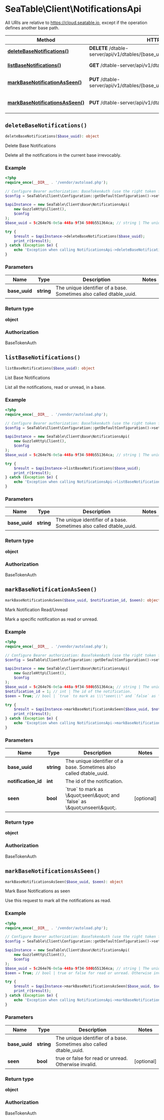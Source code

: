 # SeaTable\Client\NotificationsApi

All URIs are relative to https://cloud.seatable.io, except if the operation defines another base path.

| Method | HTTP request | Description |
| ------------- | ------------- | ------------- |
| [**deleteBaseNotifications()**](NotificationsApi.md#deleteBaseNotifications) | **DELETE** /dtable-server/api/v1/dtables/{base_uuid}/notifications/ | Delete Base Notifications |
| [**listBaseNotifications()**](NotificationsApi.md#listBaseNotifications) | **GET** /dtable-server/api/v1/dtables/{base_uuid}/notifications/ | List Base Notifications |
| [**markBaseNotificationAsSeen()**](NotificationsApi.md#markBaseNotificationAsSeen) | **PUT** /dtable-server/api/v1/dtables/{base_uuid}/notifications/{notification_id}/ | Mark Notification Read/Unread |
| [**markBaseNotificationsAsSeen()**](NotificationsApi.md#markBaseNotificationsAsSeen) | **PUT** /dtable-server/api/v1/dtables/{base_uuid}/notifications/ | Mark Base Notifications as seen |


## `deleteBaseNotifications()`

```php
deleteBaseNotifications($base_uuid): object
```

Delete Base Notifications

Delete all the notifications in the current base irrevocably.

### Example

```php
<?php
require_once(__DIR__ . '/vendor/autoload.php');

// Configure Bearer authorization: BaseTokenAuth (use the right token for your request)
$config = SeaTable\Client\Configuration::getDefaultConfiguration()->setAccessToken('YOUR_TOKEN');

$apiInstance = new SeaTable\Client\Base\NotificationsApi(
    new GuzzleHttp\Client(),
    $config
);
$base_uuid = 5c264e76-0e5a-448a-9f34-580b551364ca; // string | The unique identifier of a base. Sometimes also called dtable_uuid.

try {
    $result = $apiInstance->deleteBaseNotifications($base_uuid);
    print_r($result);
} catch (Exception $e) {
    echo 'Exception when calling NotificationsApi->deleteBaseNotifications: ', $e->getMessage(), PHP_EOL;
}
```

### Parameters

| Name | Type | Description  | Notes |
| ------------- | ------------- | ------------- | ------------- |
| **base_uuid** | **string**| The unique identifier of a base. Sometimes also called dtable_uuid. | |

### Return type

**object**

### Authorization

BaseTokenAuth




## `listBaseNotifications()`

```php
listBaseNotifications($base_uuid): object
```

List Base Notifications

List all the notifications, read or unread, in a base.

### Example

```php
<?php
require_once(__DIR__ . '/vendor/autoload.php');

// Configure Bearer authorization: BaseTokenAuth (use the right token for your request)
$config = SeaTable\Client\Configuration::getDefaultConfiguration()->setAccessToken('YOUR_TOKEN');

$apiInstance = new SeaTable\Client\Base\NotificationsApi(
    new GuzzleHttp\Client(),
    $config
);
$base_uuid = 5c264e76-0e5a-448a-9f34-580b551364ca; // string | The unique identifier of a base. Sometimes also called dtable_uuid.

try {
    $result = $apiInstance->listBaseNotifications($base_uuid);
    print_r($result);
} catch (Exception $e) {
    echo 'Exception when calling NotificationsApi->listBaseNotifications: ', $e->getMessage(), PHP_EOL;
}
```

### Parameters

| Name | Type | Description  | Notes |
| ------------- | ------------- | ------------- | ------------- |
| **base_uuid** | **string**| The unique identifier of a base. Sometimes also called dtable_uuid. | |

### Return type

**object**

### Authorization

BaseTokenAuth




## `markBaseNotificationAsSeen()`

```php
markBaseNotificationAsSeen($base_uuid, $notification_id, $seen): object
```

Mark Notification Read/Unread

Mark a specific notification as read or unread.

### Example

```php
<?php
require_once(__DIR__ . '/vendor/autoload.php');

// Configure Bearer authorization: BaseTokenAuth (use the right token for your request)
$config = SeaTable\Client\Configuration::getDefaultConfiguration()->setAccessToken('YOUR_TOKEN');

$apiInstance = new SeaTable\Client\Base\NotificationsApi(
    new GuzzleHttp\Client(),
    $config
);
$base_uuid = 5c264e76-0e5a-448a-9f34-580b551364ca; // string | The unique identifier of a base. Sometimes also called dtable_uuid.
$notification_id = 1; // int | The id of the notification.
$seen = True; // bool | `true` to mark as \\\"seen\\\" and `false` as \\\"unseen\\\".

try {
    $result = $apiInstance->markBaseNotificationAsSeen($base_uuid, $notification_id, $seen);
    print_r($result);
} catch (Exception $e) {
    echo 'Exception when calling NotificationsApi->markBaseNotificationAsSeen: ', $e->getMessage(), PHP_EOL;
}
```

### Parameters

| Name | Type | Description  | Notes |
| ------------- | ------------- | ------------- | ------------- |
| **base_uuid** | **string**| The unique identifier of a base. Sometimes also called dtable_uuid. | |
| **notification_id** | **int**| The id of the notification. | |
| **seen** | **bool**| &#x60;true&#x60; to mark as \\\&quot;seen\\\&quot; and &#x60;false&#x60; as \\\&quot;unseen\\\&quot;. | [optional] |

### Return type

**object**

### Authorization

BaseTokenAuth




## `markBaseNotificationsAsSeen()`

```php
markBaseNotificationsAsSeen($base_uuid, $seen): object
```

Mark Base Notifications as seen

Use this request to mark all the notifications as read.

### Example

```php
<?php
require_once(__DIR__ . '/vendor/autoload.php');

// Configure Bearer authorization: BaseTokenAuth (use the right token for your request)
$config = SeaTable\Client\Configuration::getDefaultConfiguration()->setAccessToken('YOUR_TOKEN');

$apiInstance = new SeaTable\Client\Base\NotificationsApi(
    new GuzzleHttp\Client(),
    $config
);
$base_uuid = 5c264e76-0e5a-448a-9f34-580b551364ca; // string | The unique identifier of a base. Sometimes also called dtable_uuid.
$seen = True; // bool | true or false for read or unread. Otherwise invalid.

try {
    $result = $apiInstance->markBaseNotificationsAsSeen($base_uuid, $seen);
    print_r($result);
} catch (Exception $e) {
    echo 'Exception when calling NotificationsApi->markBaseNotificationsAsSeen: ', $e->getMessage(), PHP_EOL;
}
```

### Parameters

| Name | Type | Description  | Notes |
| ------------- | ------------- | ------------- | ------------- |
| **base_uuid** | **string**| The unique identifier of a base. Sometimes also called dtable_uuid. | |
| **seen** | **bool**| true or false for read or unread. Otherwise invalid. | [optional] |

### Return type

**object**

### Authorization

BaseTokenAuth



